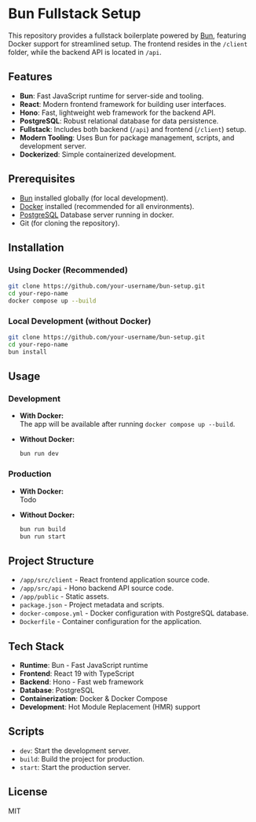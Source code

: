 # Bun Fullstack Setup

This repository provides a fullstack boilerplate powered by [Bun](https://bun.sh/), featuring Docker support for streamlined setup. The frontend resides in the `/client` folder, while the backend API is located in `/api`.

## Features

- **Bun**: Fast JavaScript runtime for server-side and tooling.
- **React**: Modern frontend framework for building user interfaces.
- **Hono**: Fast, lightweight web framework for the backend API.
- **PostgreSQL**: Robust relational database for data persistence.
- **Fullstack**: Includes both backend (`/api`) and frontend (`/client`) setup.
- **Modern Tooling**: Uses Bun for package management, scripts, and development server.
- **Dockerized**: Simple containerized development.

## Prerequisites

- [Bun](https://bun.sh/docs/installation) installed globally (for local development).
- [Docker](https://www.docker.com/get-started) installed (recommended for all environments).
- [PostgreSQL](https://www.postgresql.org/) Database server running in docker.
- Git (for cloning the repository).

## Installation

### Using Docker (Recommended)

```sh
git clone https://github.com/your-username/bun-setup.git
cd your-repo-name
docker compose up --build
```

### Local Development (without Docker)

```sh
git clone https://github.com/your-username/bun-setup.git
cd your-repo-name
bun install
```

## Usage

### Development

- **With Docker:**  
  The app will be available after running `docker compose up --build`.

- **Without Docker:**  
  ```sh
  bun run dev
  ```

### Production

- **With Docker:**  
  Todo

- **Without Docker:**  
  ```sh
  bun run build
  bun run start
  ```

## Project Structure

- `/app/src/client` - React frontend application source code.
- `/app/src/api` - Hono backend API source code.
- `/app/public` - Static assets.
- `package.json` - Project metadata and scripts.
- `docker-compose.yml` - Docker configuration with PostgreSQL database.
- `Dockerfile` - Container configuration for the application.

## Tech Stack

- **Runtime**: Bun - Fast JavaScript runtime
- **Frontend**: React 19 with TypeScript
- **Backend**: Hono - Fast web framework
- **Database**: PostgreSQL
- **Containerization**: Docker & Docker Compose
- **Development**: Hot Module Replacement (HMR) support

## Scripts

- `dev`: Start the development server.
- `build`: Build the project for production.
- `start`: Start the production server.

## License

MIT
